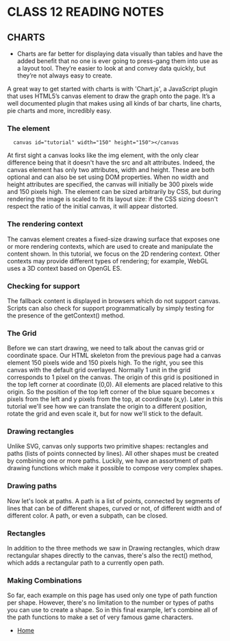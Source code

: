 # CLASS 12 READING NOTES

## CHARTS

- Charts are far better for displaying data visually than tables and have the added benefit that no one is ever going to press-gang them into use as a layout tool. They’re easier to look at and convey data quickly, but they’re not always easy to create.

A great way to get started with charts is with 'Chart.js', a JavaScript plugin that uses HTML5’s canvas element to draw the graph onto the page. It’s a well documented plugin that makes using all kinds of bar charts, line charts, pie charts and more, incredibly easy.

### The <canvas> element

      canvas id="tutorial" width="150" height="150"></canvas

At first sight a canvas looks like the img element, with the only clear difference being that it doesn't have the src and alt attributes. Indeed, the canvas element has only two attributes, width and height. These are both optional and can also be set using DOM properties. When no width and height attributes are specified, the canvas will initially be 300 pixels wide and 150 pixels high. The element can be sized arbitrarily by CSS, but during rendering the image is scaled to fit its layout size: if the CSS sizing doesn't respect the ratio of the initial canvas, it will appear distorted.

### The rendering context

The canvas element creates a fixed-size drawing surface that exposes one or more rendering contexts, which are used to create and manipulate the content shown. In this tutorial, we focus on the 2D rendering context. Other contexts may provide different types of rendering; for example, WebGL uses a 3D context based on OpenGL ES.

### Checking for support

The fallback content is displayed in browsers which do not support canvas. Scripts can also check for support programmatically by simply testing for the presence of the getContext() method. 

### The Grid

Before we can start drawing, we need to talk about the canvas grid or coordinate space. Our HTML skeleton from the previous page had a canvas element 150 pixels wide and 150 pixels high. To the right, you see this canvas with the default grid overlayed. Normally 1 unit in the grid corresponds to 1 pixel on the canvas. The origin of this grid is positioned in the top left corner at coordinate (0,0). All elements are placed relative to this origin. So the position of the top left corner of the blue square becomes x pixels from the left and y pixels from the top, at coordinate (x,y). Later in this tutorial we'll see how we can translate the origin to a different position, rotate the grid and even scale it, but for now we'll stick to the default.

### Drawing rectangles

Unlike SVG, canvas only supports two primitive shapes: rectangles and paths (lists of points connected by lines). All other shapes must be created by combining one or more paths. Luckily, we have an assortment of path drawing functions which make it possible to compose very complex shapes.

### Drawing paths

Now let's look at paths. A path is a list of points, connected by segments of lines that can be of different shapes, curved or not, of different width and of different color. A path, or even a subpath, can be closed.

### Rectangles

In addition to the three methods we saw in Drawing rectangles, which draw rectangular shapes directly to the canvas, there's also the rect() method, which adds a rectangular path to a currently open path.

### Making Combinations

So far, each example on this page has used only one type of path function per shape. However, there's no limitation to the number or types of paths you can use to create a shape. So in this final example, let's combine all of the path functions to make a set of very famous game characters.


- [Home](https://seidomo.github.io/201-reading-notes/home) 